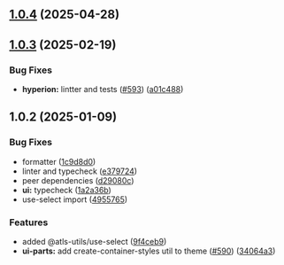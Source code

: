 

## [1.0.4](https://github.com/atls/hyperion/compare/@atls-utils/use-select@1.0.3...@atls-utils/use-select@1.0.4) (2025-04-28)






## [1.0.3](https://github.com/atls/hyperion/compare/@atls-utils/use-select@1.0.2...@atls-utils/use-select@1.0.3) (2025-02-19)


### Bug Fixes


* **hyperion:** lintter and tests ([#593](https://github.com/atls/hyperion/issues/593)) ([a01c488](https://github.com/atls/hyperion/commit/a01c488064d6386f754aafd2eecb28a19396635e))





## 1.0.2 (2025-01-09)


### Bug Fixes


* formatter ([1c9d8d0](https://github.com/atls/hyperion/commit/1c9d8d0b86f101059f77da921ee24199764872b8))
* linter and typecheck ([e379724](https://github.com/atls/hyperion/commit/e379724b7dbf3c8cba2b0b94647239b0b37c5fb8))
* peer dependencies ([d29080c](https://github.com/atls/hyperion/commit/d29080cb0950b04e65ab7755571e350d3450b4dd))
* **ui:** typecheck ([1a2a36b](https://github.com/atls/hyperion/commit/1a2a36b8baeececd0b929dcdb94da3d38ae8ad1e))
* use-select import ([4955765](https://github.com/atls/hyperion/commit/4955765e634d18e2d7b87073dd540a204f636dec))

### Features


* added @atls-utils/use-select ([9f4ceb9](https://github.com/atls/hyperion/commit/9f4ceb99ec5b8e6af7853c866ea85742532d9487))
* **ui-parts:** add create-container-styles util to theme ([#590](https://github.com/atls/hyperion/issues/590)) ([34064a3](https://github.com/atls/hyperion/commit/34064a384192b781fd6d667857f568d4f42228a4))


